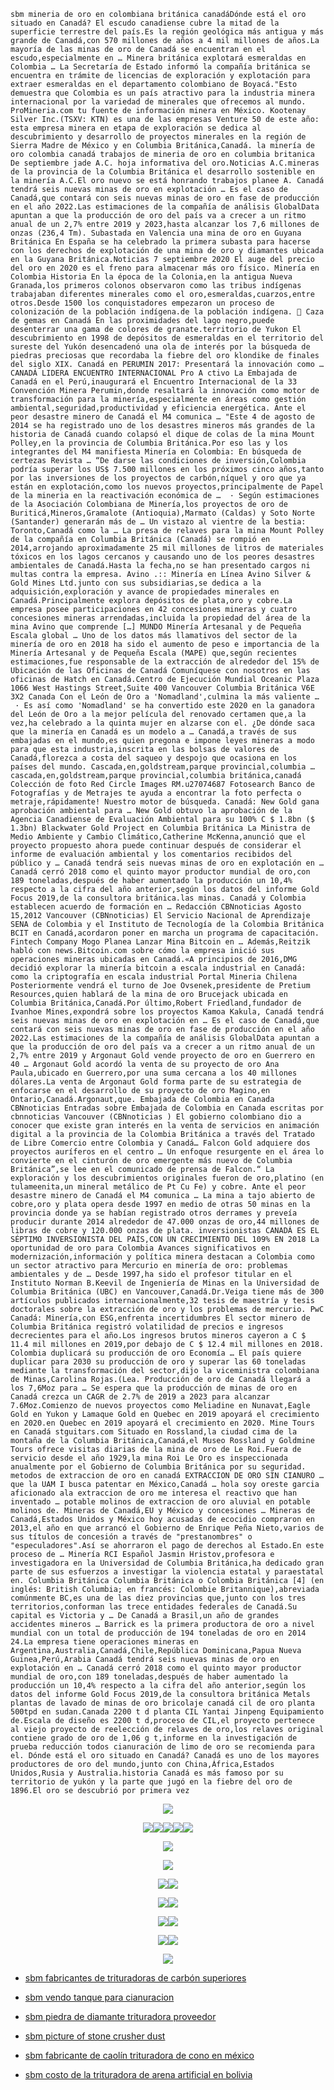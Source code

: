 
```
sbm mineria de oro en colombiana británica canadáDónde está el oro situado en Canadá? El escudo canadiense cubre la mitad de la superficie terrestre del país.Es la región geológica más antigua y más grande de Canadá,con 570 millones de años a 4 mil millones de años.La mayoría de las minas de oro de Canadá se encuentran en el escudo,especialmente en … Minera británica explotará esmeraldas en Colombia … La Secretaría de Estado informó la compañía británica se encuentra en trámite de licencias de exploración y explotación para extraer esmeraldas en el departamento colombiano de Boyacá."Esto demuestra que Colombia es un país atractivo para la industria minera internacional por la variedad de minerales que ofrecemos al mundo. ProMineria.com tu fuente de información minera en México. Kootenay Silver Inc.(TSXV: KTN) es una de las empresas Venture 50 de este año: esta empresa minera en etapa de exploración se dedica al descubrimiento y desarrollo de proyectos minerales en la región de Sierra Madre de México y en Columbia Británica,Canadá. la minería de oro colombia canadá trabajos de mineria de oro en columbia britanica De septiembre jade A.C. hoja informativa del oro.Noticias A.C.mineras de la provincia de la Columbia Británica el desarrollo sostenible en la minería A.C.El oro nuevo se está honrando trabajos planee A. Canadá tendrá seis nuevas minas de oro en explotación … Es el caso de Canadá,que contará con seis nuevas minas de oro en fase de producción en el año 2022.Las estimaciones de la compañía de análisis GlobalData apuntan a que la producción de oro del país va a crecer a un ritmo anual de un 2,7% entre 2019 y 2023,hasta alcanzar los 7,6 millones de onzas (236,4 Tm). Subastada en Valencia una mina de oro en Guyana Británica En España se ha celebrado la primera subasta para hacerse con los derechos de explotación de una mina de oro y diamantes ubicada en la Guyana Británica.Noticias 7 septiembre 2020 El auge del precio del oro en 2020 es el freno para almacenar más oro físico. Minería en Colombia Historia En la época de la Colonia,en la antigua Nueva Granada,los primeros colonos observaron como las tribus indígenas trabajaban diferentes minerales como el oro,esmeraldas,cuarzos,entre otros.Desde 1500 los conquistadores empezaron un proceso de colonización de la población indígena.de la población indígena. 🥇 Caza de gemas en Canadá En las proximidades del lago negro,puede desenterrar una gama de colores de granate.territorio de Yukon El descubrimiento en 1998 de depósitos de esmeraldas en el territorio del sureste del Yukón desencadenó una ola de interés por la búsqueda de piedras preciosas que recordaba la fiebre del oro klondike de finales del siglo XIX. Canadá en PERUMIN 2017: Presentará la innovación como … CANADÁ LIDERA ENCUENTRO INTERNACIONAL Pro A ctivo La Embajada de Canadá en el Perú,inaugurará el Encuentro Internacional de la 33 Convención Minera Perumin,donde resaltará la innovación como motor de transformación para la minería,especialmente en áreas como gestión ambiental,seguridad,productividad y eficiencia energética. Ante el peor desastre minero de Canadá el M4 comunica … "Este 4 de agosto de 2014 se ha registrado uno de los desastres mineros más grandes de la historia de Canadá cuando colapsó el dique de colas de la mina Mount Polley,en la provincia de Columbia Británica.Por eso las y los integrantes del M4 manifiesta Minería en Colombia: En búsqueda de certezas Revista … “De darse las condiciones de inversión,Colombia podría superar los US$ 7.500 millones en los próximos cinco años,tanto por las inversiones de los proyectos de carbón,níquel y oro que ya están en explotación,como los nuevos proyectos,principalmente de Papel de la mineria en la reactivación económica de …  · Según estimaciones de la Asociación Colombiana de Minería,los proyectos de oro de Buriticá,Mineros,Gramalote (Antioquia),Marmato (Caldas) y Soto Norte (Santander) generarán más de … Un vistazo al vientre de la bestia: Toronto,Canadá como la … La presa de relaves para la mina Mount Polley de la compañía en Columbia Británica (Canadá) se rompió en 2014,arrojando aproximadamente 25 mil millones de litros de materiales tóxicos en los lagos cercanos y causando uno de los peores desastres ambientales de Canadá.Hasta la fecha,no se han presentado cargos ni multas contra la empresa. Avino .:: Minería en Línea Avino Silver & Gold Mines Ltd.junto con sus subsidiarias,se dedica a la adquisición,exploración y avance de propiedades minerales en Canadá.Principalmente explora depósitos de plata,oro y cobre.La empresa posee participaciones en 42 concesiones mineras y cuatro concesiones mineras arrendadas,incluida la propiedad del área de la mina Avino que comprende […] MUNDO Minería Artesanal y de Pequeña Escala global … Uno de los datos más llamativos del sector de la minería de oro en 2018 ha sido el aumento de peso e importancia de la Minería Artesanal y de Pequeña Escala (MAPE) que,según recientes estimaciones,fue responsable de la extracción de alrededor del 15% de Ubicación de las Oficinas de Canadá Comuníquese con nosotros en las oficinas de Hatch en Canadá.Centro de Ejecución Mundial Oceanic Plaza 1066 West Hastings Street,Suite 400 Vancouver Columbia Británica V6E 3X2 Canada Con el León de Oro a 'Nomadland',culmina la más valiente …  · Es así como 'Nomadland' se ha convertido este 2020 en la ganadora del León de Oro a la mejor película del renovado certamen que,a la vez,ha celebrado a la quinta mujer en alzarse con el. ¿De dónde saca que la minería en Canadá es un modelo a … Canadá,a través de sus embajadas en el mundo,es quien pregona e impone leyes mineras a modo para que esta industria,inscrita en las bolsas de valores de Canadá,florezca a costa del saqueo y despojo que ocasiona en los países del mundo. Cascada,en,goldstream,parque provincial,columbia … cascada,en,goldstream,parque provincial,columbia británica,canadá Colección de foto Red Circle Images RM.u27074687 Fotosearch Banco de Fotografías y de Metrajes te ayuda a encontrar la foto perfecta o metraje,rápidamente! Nuestro motor de búsqueda. Canadá: New Gold gana aprobación ambiental para … New Gold obtuvo la aprobación de la Agencia Canadiense de Evaluación Ambiental para su 100% C $ 1.8bn ($ 1.3bn) Blackwater Gold Project en Columbia Británica La Ministra de Medio Ambiente y Cambio Climático,Catherine McKenna,anunció que el proyecto propuesto ahora puede continuar después de considerar el informe de evaluación ambiental y los comentarios recibidos del público y … Canadá tendrá seis nuevas minas de oro en explotación en … Canadá cerró 2018 como el quinto mayor productor mundial de oro,con 189 toneladas,después de haber aumentado la producción un 10,4% respecto a la cifra del año anterior,según los datos del informe Gold Focus 2019,de la consultora británica.las minas. Canadá y Colombia establecen acuerdo de formación en … Redacción CBNnoticias Agosto 15,2012 Vancouver (CBNnoticias) El Servicio Nacional de Aprendizaje SENA de Colombia y el Instituto de Tecnología de la Colombia Británica BCIT en Canadá,acordaron poner en marcha un programa de capacitación. Fintech Company Mogo Planea Lanzar Mina Bitcoin en … Además,Reitzik habló con news.Bitcoin.com sobre cómo la empresa inició sus operaciones mineras ubicadas en Canadá.«A principios de 2016,DMG decidió explorar la minería bitcoin a escala industrial en Canadá: como la criptografía en escala industrial Portal Mineria Chilena Posteriormente vendrá el turno de Joe Ovsenek,presidente de Pretium Resources,quien hablará de la mina de oro Brucejack ubicada en Columbia Británica,Canadá.Por último,Robert Friedland,fundador de Ivanhoe Mines,expondrá sobre los proyectos Kamoa Kakula, Canadá tendrá seis nuevas minas de oro en explotación en … Es el caso de Canadá,que contará con seis nuevas minas de oro en fase de producción en el año 2022.Las estimaciones de la compañía de análisis GlobalData apuntan a que la producción de oro del país va a crecer a un ritmo anual de un 2,7% entre 2019 y Argonaut Gold vende proyecto de oro en Guerrero en 40 … Argonaut Gold acordó la venta de su proyecto de oro Ana Paula,ubicado en Guerrero,por una suma cercana a los 40 millones dólares.La venta de Argonaut Gold forma parte de su estrategia de enfocarse en el desarrollo de su proyecto de oro Magino,en Ontario,Canadá.Argonaut,que. Embajada de Colombia en Canada CBNnoticias Entradas sobre Embajada de Colombia en Canada escritas por cbnnoticias Vancouver (CBNnoticias ) El gobierno colombiano dio a conocer que existe gran interés en la venta de servicios en animación digital a la provincia de la Colombia Británica a través del Tratado de Libre Comercio entre Colombia y Canadá… Falcon Gold adquiere dos proyectos auríferos en el centro … Un enfoque resurgente en el área lo convierte en el cinturón de oro emergente más nuevo de Columbia Británica”,se lee en el comunicado de prensa de Falcon.“ La exploración y los descubrimientos originales fueron de oro,platino (en tulameenita,un mineral metálico de Pt Cu Fe) y cobre. Ante el peor desastre minero de Canadá el M4 comunica … La mina a tajo abierto de cobre,oro y plata opera desde 1997 en medio de otras 50 minas en la provincia donde ya se habían registrado otros derrames y preveía producir durante 2014 alrededor de 47.000 onzas de oro,44 millones de libras de cobre y 120.000 onzas de plata. inversionistas CANADÁ ES EL SÉPTIMO INVERSIONISTA DEL PAÍS,CON UN CRECIMIENTO DEL 109% EN 2018 La oportunidad de oro para Colombia Avances significativos en modernización,información y política minera destacan a Colombia como un sector atractivo para Mercurio en minería de oro: problemas ambientales y de … Desde 1997,ha sido el profesor titular en el Instituto Norman B.Keevil de Ingeniería de Minas en la Universidad de Columbia Británica (UBC) en Vancouver,Canadá.Dr.Veiga tiene más de 300 artículos publicados internacionalmente,32 tesis de maestría y tesis doctorales sobre la extracción de oro y los problemas de mercurio. PwC Canadá: Minería,con ESG,enfrenta incertidumbres El sector minero de Columbia Británica registró volatilidad de precios e ingresos decrecientes para el año.Los ingresos brutos mineros cayeron a C $ 11.4 mil millones en 2019,por debajo de C $ 12.4 mil millones en 2018. Colombia duplicará su producción de oro Economía … El país quiere duplicar para 2030 su producción de oro y superar las 60 toneladas mediante la transformación del sector,dijo la viceministra colombiana de Minas,Carolina Rojas.(Lea. Producción de oro de Canadá llegará a los 7,6Moz para … Se espera que la producción de minas de oro en Canadá crezca un CAGR de 2.7% de 2019 a 2023 para alcanzar 7.6Moz.Comienzo de nuevos proyectos como Meliadine en Nunavat,Eagle Gold en Yukon y Lamaque Gold en Quebec en 2019 apoyará el crecimiento en 2020.en Quebec en 2019 apoyará el crecimiento en 2020. Mine Tours en Canadá stguitars.com Situado en Rossland,la ciudad cima de la montaña de la Columbia Británica,Canadá,el Museo Rossland y Goldmine Tours ofrece visitas diarias de la mina de oro de Le Roi.Fuera de servicio desde el año 1929,la mina Roi Le Oro es inspeccionada anualmente por el Gobierno de Columbia Británica por su seguridad. metodos de extraccion de oro en canadá EXTRACCION DE ORO SIN CIANURO … que la UAM I busca patentar en México,Canadá … hola soy oreste garcia aficionado ala extraccion de oro me interesa el reactivo que han inventado … potable molinos de extraccion de oro aluvial en potable molinos de. Mineras de Canadá,EU y México y concesiones … Mineras de Canadá,Estados Unidos y México hoy acusadas de ecocidio compraron en 2013,el año en que arrancó el Gobierno de Enrique Peña Nieto,varios de sus títulos de concesión a través de "prestanombres" o "especuladores".Así se ahorraron el pago de derechos al Estado.En este proceso de … Minería RCI Español Jasmin Hristov,profesora e investigadora en la Universidad de Columbia Británica,ha dedicado gran parte de sus esfuerzos a investigar la violencia estatal y paraestatal en. Columbia Británica Columbia Británica o Colombia Británica [4] (en inglés: British Columbia; en francés: Colombie Britannique),abreviada comúnmente BC,es una de las diez provincias que,junto con los tres territorios,conforman las trece entidades federales de Canadá.Su capital es Victoria y … De Canadá a Brasil,un año de grandes accidentes mineros … Barrick es la primera productora de oro a nivel mundial con un total de producción de 194 toneladas de oro en 2014 24.La empresa tiene operaciones mineras en Argentina,Australia,Canadá,Chile,República Dominicana,Papua Nueva Guinea,Perú,Arabia Canadá tendrá seis nuevas minas de oro en explotación en … Canadá cerró 2018 como el quinto mayor productor mundial de oro,con 189 toneladas,después de haber aumentado la producción un 10,4% respecto a la cifra del año anterior,según los datos del informe Gold Focus 2019,de la consultora británica Metals plantas de lavado de minas de oro bricolaje canadá cil de oro planta 500tpd en sudan.Canada 2200 t d planta CIL Yantai Jinpeng Equipamiento de.Escala de diseño es 2200 t d,proceso de CIL,el proyecto pertenece al viejo proyecto de reelección de relaves de oro,los relaves original contiene grado de oro de 1,06 g t,informe en la investigación de prueba reducción todos cianuración de limo de oro se recomienda para el. Dónde está el oro situado en Canadá? Canadá es uno de los mayores productores de oro del mundo,junto con China,África,Estados Unidos,Rusia y Australia.historia Canadá es más famoso por su territorio de yukón y la parte que jugó en la fiebre del oro de 1896.El oro se descubrió por primera vez 
```

<div align="center">

<a href="https://es-crusher.shibang-china.com/github&k=sbm+mineria+de+oro+en+colombiana+brit%C3%A1nica+canad%C3%A1"><img src="https://static.shibang-china.com/es/crusher/logo.jpg"></a>

<a href="https://es-crusher.shibang-china.com/github&k=sbm+mineria+de+oro+en+colombiana+brit%C3%A1nica+canad%C3%A1"><img src="https://static.shibang-china.com/es/crusher/index.jpg"></a><a href="https://es-crusher.shibang-china.com/material.htmlgithub&k=sbm+mineria+de+oro+en+colombiana+brit%C3%A1nica+canad%C3%A1"><img src="https://static.shibang-china.com/es/crusher/material.jpg"></a><a href="https://es-crusher.shibang-china.com/application.htmlgithub&k=sbm+mineria+de+oro+en+colombiana+brit%C3%A1nica+canad%C3%A1"><img src="https://static.shibang-china.com/es/crusher/application.jpg"></a><a href="https://es-crusher.shibang-china.com/aboutus.htmlgithub&k=sbm+mineria+de+oro+en+colombiana+brit%C3%A1nica+canad%C3%A1"><img src="https://static.shibang-china.com/es/crusher/aboutus.jpg"></a><a href="https://es-crusher.shibang-china.com/contact.htmlgithub&k=sbm+mineria+de+oro+en+colombiana+brit%C3%A1nica+canad%C3%A1"><img src="https://static.shibang-china.com/es/crusher/contact.jpg"></a>

<a href="https://es-crusher.shibang-china.com/github&k=sbm+mineria+de+oro+en+colombiana+brit%C3%A1nica+canad%C3%A1"><img src="https://static.shibang-china.com/es/crusher/banner.jpg"></a>

<a href="https://swt.shibang-china.com/github&k=sbm+mineria+de+oro+en+colombiana+brit%C3%A1nica+canad%C3%A1"><img src="https://static.shibang-china.com/es/crusher/text.jpg"></a>

<a href="https://swt.shibang-china.com/github&k=sbm+mineria+de+oro+en+colombiana+brit%C3%A1nica+canad%C3%A1"><img src="https://static.shibang-china.com/es/crusher/chat.jpg"></a><a href="https://es-crusher.shibang-china.com/contact.htmlgithub&k=sbm+mineria+de+oro+en+colombiana+brit%C3%A1nica+canad%C3%A1"><img src="https://static.shibang-china.com/es/crusher/message.jpg"></a>

<a href="https://es-crusher.shibang-china.com/products/pe.htmlgithub&k=sbm+mineria+de+oro+en+colombiana+brit%C3%A1nica+canad%C3%A1"><img src="https://static.shibang-china.com/es/crusher/pe.jpg"></a><a href="https://es-crusher.shibang-china.com/products/pf.htmlgithub&k=sbm+mineria+de+oro+en+colombiana+brit%C3%A1nica+canad%C3%A1"><img src="https://static.shibang-china.com/es/crusher/pf.jpg"></a>

<a href="https://es-crusher.shibang-china.com/products/hpt.htmlgithub&k=sbm+mineria+de+oro+en+colombiana+brit%C3%A1nica+canad%C3%A1"><img src="https://static.shibang-china.com/es/crusher/hpt.jpg"></a><a href="https://es-crusher.shibang-china.com/products/vsi.htmlgithub&k=sbm+mineria+de+oro+en+colombiana+brit%C3%A1nica+canad%C3%A1"><img src="https://static.shibang-china.com/es/crusher/vsi.jpg"></a>

<a href="https://es-crusher.shibang-china.com/products/klv.htmlgithub&k=sbm+mineria+de+oro+en+colombiana+brit%C3%A1nica+canad%C3%A1"><img src="https://static.shibang-china.com/es/crusher/klv.jpg"></a><a href="https://es-crusher.shibang-china.com/products/portable.htmlgithub&k=sbm+mineria+de+oro+en+colombiana+brit%C3%A1nica+canad%C3%A1"><img src="https://static.shibang-china.com/es/crusher/portable.jpg"></a>

<a href="https://swt.shibang-china.com/github&k=sbm+mineria+de+oro+en+colombiana+brit%C3%A1nica+canad%C3%A1"><img src="https://static.shibang-china.com/es/crusher/case.jpg"></a>

</div>


* [sbm fabricantes de trituradoras de carbón superiores](sbm%20fabricantes%20de%20trituradoras%20de%20carb%C3%B3n%20superiores.md)

* [sbm vendo tanque para cianuracion](sbm%20vendo%20tanque%20para%20cianuracion.md)

* [sbm piedra de diamante trituradora proveedor](sbm%20piedra%20de%20diamante%20trituradora%20proveedor.md)

* [sbm picture of stone crusher dust](sbm%20picture%20of%20stone%20crusher%20dust.md)

* [sbm fabricante de caolín trituradora de cono en méxico](sbm%20fabricante%20de%20caol%C3%ADn%20trituradora%20de%20cono%20en%20m%C3%A9xico.md)

* [sbm costo de la trituradora de arena artificial en bolivia](sbm%20costo%20de%20la%20trituradora%20de%20arena%20artificial%20en%20bolivia.md)